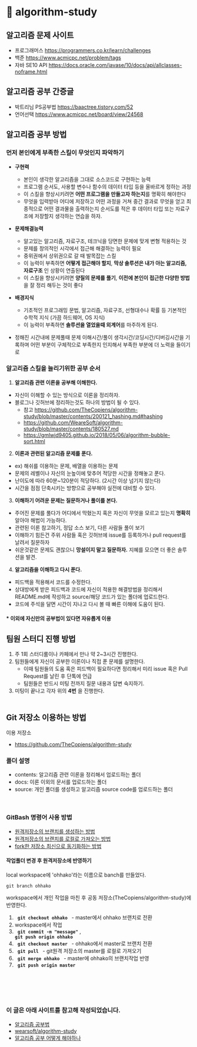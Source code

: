 # :orange_book: algorithm-study

## 알고리즘 문제 사이트
- 프로그래머스 https://programmers.co.kr/learn/challenges
- 백준 https://www.acmicpc.net/problem/tags
- 자바 SE10 API https://docs.oracle.com/javase/10/docs/api/allclasses-noframe.html
## 알고리즘 공부 간증글
- 박트리님 PS공부법 https://baactree.tistory.com/52
- 언어선택 https://www.acmicpc.net/board/view/24568

## 알고리즘 공부 방법
### 먼저 본인에게 부족한 스킬이 무엇인지 파악하기
- **구현력**
   - 본인이 생각한 알고리즘을 그대로 소스코드로 구현하는 능력
   - 프로그램 순서도, 사용할 변수나 함수의 데이터 타입 등을 올바르게 정하는 과정 
   - 이 스킬을 향상시키려면 **어떤 프로그램을 만들고자 하는지**를 명확히 해야한다
   - 무엇을 입력받아 어디에 저장하고 어떤 과정을 거쳐 중간 결과로 무엇을 얻고 최종적으로 어떤 결과물을 출력하는지 순서도를 적은 후 데이터 타입 또는 자료구조에 저장할지 생각하는 연습을 하자.
- **문제해결능력**
   - 알고있는 알고리즘, 자료구조, 테크닉을 당면한 문제에 맞게 변형 적용하는 것
   - 문제를 창의적인 시각에서 접근해 해결하는 능력이 필요
   - 중위권에서 상위권으로 갈 때 발목잡는 스킬
   - 이 능력이 부족하면 **어떻게 접근해야 할지**, **막상 솔루션은 내가 아는 알고리즘,자료구조** 인 상황이 연출된다
   - 이 스킬을 향상시키려면 **양질의 문제를 풀기**, **이전에 본인이 접근한 다양한 방법**을 잘 정리 해두는 것이 좋다

- **배경지식**
   - 기초적인 프로그래밍 문법, 알고리즘, 자료구조, 선형대수나 확률 등 기본적인 수학적 지식 (가끔 하드웨어, OS 지식)
   - 이 능력이 부족하면 **솔루션을 열었을때 외계어**를 마주하게 된다.
   
- 정해진 시간내에 문제풀때 문제 이해시간/풀이 생각시간/코딩시간/디버깅시간을 기록하며 어떤 부분이 구체적으로 부족한지 인지해서 부족한 부분에 더 노력을 들이기로 
### 알고리즘 스킬을 늘리기위한 공부 순서
1. **알고리즘 관련 이론을 공부해 이해한다.**
- 자신이 이해할 수 있는 방식으로 이론을 정리하자.
- 블로그나 깃허브에 정리하는것도 하나의 방법이 될 수 있다.
   - 참고 https://github.com/TheCopiens/algorithm-study/blob/master/contents/200121_hashing.md#hashing
   - https://github.com/WeareSoft/algorithm-study/blob/master/contents/180527.md
   - https://gmlwjd9405.github.io/2018/05/06/algorithm-bubble-sort.html
2. **이론과 관련된 알고리즘 문제를 푼다.**
- ex) 해쉬를 이용하는 문제, 배열을 이용하는 문제
- 문제의 레벨이나 자신의 눈높이에 맞추어 적당한 시간을 정해놓고 푼다.
- 난이도에 따라 60분~120분이 적당하다. (2시간 이상 넘기지 않는다)
- 시간을 점점 단축시키는 방향으로 공부해야 실전에 대비할 수 있다.

3. **이해하기 어려운 문제는 질문하거나 풀이를 본다.**
- 주어진 문제를 풀다가 어디에서 막혔는지 혹은 자신이 무엇을 모르고 있는지 **명확히** 알아야 해법이 가능하다.
- 관련된 이론 참고하기, 정답 소스 보기, 다른 사람들 풀이 보기
- 이해하기 힘든건 주위 사람들 혹은 깃허브에 issue를 등록하거나 pull request를 날려서 질문하자
- 쉬운것같은 문제도 괜찮으니 **망설이지 말고 질문하자.** 지혜를 모으면 더 좋은 솔루션을 발견.

4. **알고리즘을 이해하고 다시 푼다.**
- 피드백을 적용해서 코드를 수정한다.
- 상대방에게 받은 피드백과 코드에 자신이 적용한 해결방법을 정리해서 README.md에 작성하고 source/해당 코드가 있는 폴더에 업로드한다.
- 코드에 주석을 달면 시간이 지나고 다시 볼 때 빠른 이해에 도움이 된다.

#### * 이외에 자신만의 공부법이 있다면 자유롭게 이용

## 팀원 스터디 진행 방법
1. 주 1회 스터디룸이나 카페에서 만나 약 2~3시간 진행한다.
2. 팀원들에게 자신이 공부한 이론이나 직접 푼 문제를 설명한다.
    - 이때 팀원들의 도움 혹은 피드백이 필요하다면 정리해서 미리 issue 혹은 Pull Request를 날린 후 단톡에 언급
    - 팀원들은 반드시 미팅 전까지 질문 내용과 답변 숙지하기.
3. 미팅이 끝나고 각자 위의 **4번** 을 진행한다.
<br><br>

## Git 저장소 이용하는 방법
이용 저장소
- https://github.com/TheCopiens/algorithm-study
### 폴더 설명
- contents: 알고리즘 관련 이론을 정리해서 업로드하는 폴더
- docs: 이론 이외의 문서를 업로드하는 폴더
- source: 개인 폴더를 생성하고 알고리즘 source code를 업로드하는 폴더

<br>

### GitBash 명령어 사용 방법
- [원격저장소의 브랜치를 생성하는 방법](https://github.com/TheCopiens/algorithm-study/blob/master/docs/github/howToCreate_branch.md#%EC%9B%90%EA%B2%A9%EC%A0%80%EC%9E%A5%EC%86%8C%EC%9D%98-%EB%B8%8C%EB%9E%9C%EC%B9%98%EB%A5%BC-%EC%83%9D%EC%84%B1%ED%95%98%EB%8A%94-%EB%B0%A9%EB%B2%95)
- [원격저장소의 브랜치를 로컬로 가져오는 방법](https://github.com/TheCopiens/algorithm-study/blob/master/docs/github/bring_remote_branch.md) 
- [fork한 저장소 최신으로 동기화하는 방법](https://github.com/TheCopiens/algorithm-study/blob/master/docs/github/update_forkedRepo_from_originRepo.md#fork-%ED%95%9C-repository-%EC%B5%9C%EC%8B%A0%EC%9C%BC%EB%A1%9C-%EB%8F%99%EA%B8%B0%ED%99%94-%ED%95%98%EB%8A%94-%EB%B0%A9%EB%B2%95)

#### 작업폴더 변경 후 원격저장소에 반영하기
local workspace에 'ohhako'라는 이름으로 banch를 만들었다.<br>
<code> 
git branch ohhako
</code>

workspace에서 개인 작업을 마친 후 공동 저장소(TheCopiens/algorithm-study)에 반영한다.
1. <code> **git checkout ohhako** </code> - master에서 ohhako 브랜치로 전환
2. workspace에서 작업 
3. <code> **git commit -m "message"**</code> , <code> **git push origin ohhako** </code>
4. <code> **git checkout master** </code> - ohhako에서 master로 브랜치 전환
5. <code> **git pull** </code> - git원격 저장소의 master를 로컬로 가져오기
6. <code> **git merge ohhako** </code> - master에 ohhako의 브랜치작업 반영
7. <code> **git push origin master** </code> 

<br><br>
---
### 이 글은 아래 사이트를 참고해 작성되었습니다.
- [알고리즘 공부법](https://gmlwjd9405.github.io/2018/05/14/how-to-study-algorithms.html)  <br>
- [wearsoft/algorithm-study](https://github.com/WeareSoft/algorithm-study)
- [알고리즘 공부 어떻게 해야하나](https://baactree.tistory.com/52) 
